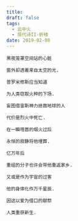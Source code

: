 ```yaml
---
title: 
draft: false
tags:
  - 云中火
  - 现代诗II-折枝
date: 2019-02-08
---
```

	
	黑夜笼罩空间站的心脏
	
	窗外却透着来自太空的光.
	
	普罗米修斯应当知道
	
	为人类窃取火种的下场.
	
	妄图借宙斯神力拯救地球的人
	
	代价是烈火中死亡.
	
	在一瞬喧嚣的烟火过后
	
	永恒的寂静将他埋葬.
	
	亿万年后
	
	重组的分子也许会带他重返家乡.
	
	又或是作为宇宙的过客
	
	他的身体化作万千星辰.
	
	因这以爱为借口的献祭
	
	人类重获新生.
	
	
